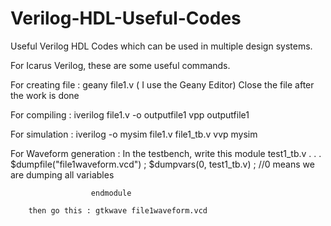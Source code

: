 # Verilog-HDL-Useful-Codes
Useful Verilog HDL Codes which can be used in multiple design systems.

For Icarus Verilog, these are some useful commands. 

For creating file : geany file1.v  ( I use the Geany Editor) 
Close the file after the work is done 

For compiling : iverilog file1.v -o outputfile1
                        vpp outputfile1 
                        
For simulation : iverilog -o mysim file1.v file1_tb.v 
                          vvp mysim 
                          
For Waveform generation : In the testbench, write this 
                      module test1_tb.v 
                       .
                       .
                       .
                        $dumpfile("file1waveform.vcd") ; 
                        $dumpvars(0, test1_tb.v) ; //0 means we are dumping all variables 
                        
                      endmodule 
                      
        then go this : gtkwave file1waveform.vcd 
